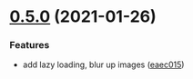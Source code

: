 # [0.5.0](https://github.com/kpfromer/react-optimized-image/compare/v0.4.1...v0.5.0) (2021-01-26)


### Features

* add lazy loading, blur up images ([eaec015](https://github.com/kpfromer/react-optimized-image/commit/eaec015533d4a16515f7900853a0392d3467404e))
